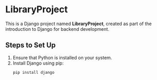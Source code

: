 # LibraryProject

This is a Django project named **LibraryProject**, created as part of the introduction to Django for backend development.

## Steps to Set Up

1. Ensure that Python is installed on your system.
2. Install Django using pip:
   ```bash
   pip install django


